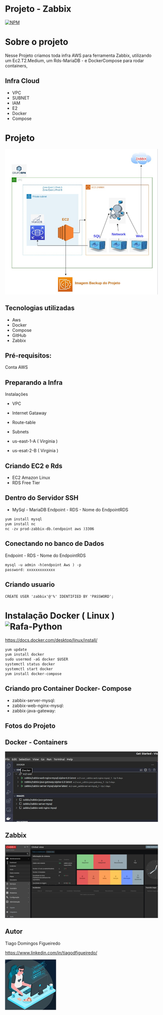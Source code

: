 # Projeto - Zabbix
[![NPM](https://img.shields.io/npm/l/react)](https://github.com/tiagodfigueiredo7/awsterralt/blob/main/LICENCE) 

# Sobre o projeto

Nesse Projeto criamos toda infra AWS para ferramenta Zabbix, utilizando um Ec2.T2.Medium, um Rds-MariaDB - e DockerCompose para rodar containers,


##  Infra Cloud

- VPC
- SUBNET
- IAM
- E2 
- Docker 
- Compose 



#  Projeto 

![Web 1](https://github.com/tiagodfigueiredo7/assets/blob/main/WhatsApp%20Image%202022-06-28%20at%2009.00.20.jpeg)



## Tecnologias utilizadas

- Aws 
- Docker
- Compose
- GitHub
- Zabbix



## Pré-requisitos: 

Conta AWS



## Preparando a Infra

Instalações

- VPC 
- Internet Gataway
- Route-table
- Subnets


- us-east-1-A ( Virginia )
- us-esat-2-B ( Virginia )




## Criando EC2 e Rds 

- EC2 Amazon Linux
- RDS Free Tier


## Dentro do Servidor SSH

- MySql - MariaDB
Endpoint - RDS - Nome do EndpointRDS

```
yum install mysql
yum install nc
nc -zv prod-zabbix-db.(endpoint aws )3306

```
## Conectando no banco de Dados
Endpoint - RDS - Nome do EndpointRDS

```
mysql -u admin -h(endpoint Aws ) -p
password: xxxxxxxxxxxxx

```
## Criando usuario

```
CREATE USER 'zabbix'@'%' IDENTIFIED BY 'PASSWORD';

```



# Instalação  Docker ( Linux ) <img align="center" alt="Rafa-Python" height="70" width="80" src="https://cdn.jsdelivr.net/gh/devicons/devicon/icons/docker/docker-original-wordmark.svg">
https://docs.docker.com/desktop/linux/install/

```
yum update
yum install docker 
sudo usermod -aG docker $USER
systemctl status docker
systemctl start docker
yum install docker-compose 

```


## Criando pro Container Docker- Compose

- zabbix-server-mysql:
- zabbix-web-nginx-mysql:
- zabbix-java-gateway:
 
## Fotos do Projeto  


## Docker - Containers 

![Web 2](https://github.com/tiagodfigueiredo7/assets/blob/main/WhatsApp%20Image%202022-07-04%20at%2012.33.52.jpeg)


## Zabbix 


![Web 3](https://github.com/tiagodfigueiredo7/assets/blob/main/WhatsApp%20Image%202022-07-04%20at%2012.38.56.jpeg)





## Autor

Tiago Domingos Figueiredo 

https://www.linkedin.com/in/tiagodfigueiredo/


![Web 1](https://github.com/tiagodfigueiredo7/assets/blob/main/t.jpg)
